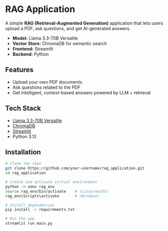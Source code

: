 # RAG Application

A simple **RAG (Retrieval-Augmented Generation)** application that lets users upload a PDF, ask questions, and get AI-generated answers.

- **Model:** Llama 3.3-70B Versatile
- **Vector Store:** ChromaDB for semantic search
- **Frontend:** Streamlit
- **Backend:** Python

## Features
- Upload your own PDF documents
- Ask questions related to the PDF
- Get intelligent, context-based answers powered by LLM + retrieval

## Tech Stack
- [Llama 3.3-70B Versatile](https://groq.com/)
- [ChromaDB](https://docs.trychroma.com/)
- [Streamlit](https://streamlit.io/)
- Python 3.12

## Installation
```bash
# Clone the repo
git clone https://github.com/your-username/rag_application.git
cd rag_application

# Create and activate virtual environment
python -m venv rag_env
source rag_env/bin/activate    # (Linux/macOS)
rag_env\Scripts\activate       # (Windows)

# Install dependencies
pip install -r requirements.txt

# Run the app
streamlit run main.py
